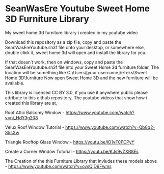 # SeanWasEre Youtube Sweet Home 3D Furniture Library
My sweet home 3d furniture library i created in my youtube video

Download this repository as a zip file,
copy and paste the SeanWasEreYoutube.sh3f file onto your desktop, or somewhere else,
double click it,
sweet home 3d will open and install the library for you.

If that doesn't work, then on windows,
copy and paste the SeanWasEreYoutube.sh3f file into your Sweet Home 3d furniture folder,
The location will be something like
C:\Users\\[your username]\eTeks\Sweet Home 3D\furniture
Now open Sweet Home 3D and the new furniture will be available.

This library is licensed CC BY 3.0,
if you use it anywhere public please attribute to this github repository, 
The youtube videos that show how i created this library are at,

Roof Attic Balcomy Window - https://www.youtube.com/watch?v=ni_HdY3g208

Velux Roof Window Tutorial - https://www.youtube.com/watch?v=Qb8q2-S5sXw

Triangle Rooftop Glass Window - https://youtu.be/lO1vF0FCPyY

Create a Corner Window Totorial - https://youtu.be/KJs9vZXB8Es

The Creation of the this Furniture Library that invludes these models above - https://www.youtube.com/watch?v=ovsQjD9Fwms




